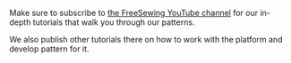 ---
---

Make sure to subscribe to
[the FreeSewing YouTube channel](https://youtube.com/channel/UCLAyxEL72gHvuKBpa-GmCvQ)
for our in-depth tutorials that walk you through our patterns.

We also publish other tutorials there on how to work with the platform
and develop pattern for it.
